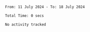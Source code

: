 <!--START_SECTION:waka-->

```txt
From: 11 July 2024 - To: 18 July 2024

Total Time: 0 secs

No activity tracked
```

<!--END_SECTION:waka-->
